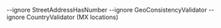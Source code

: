 --ignore StreetAddressHasNumber --ignore GeoConsistencyValidator --ignore CountryValidator (MX locations)
